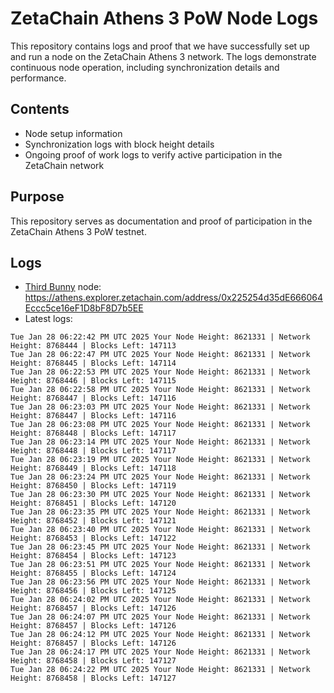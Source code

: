 # ZetaChain Athens 3 PoW Node Logs
This repository contains logs and proof that we have successfully set up and run a node on the ZetaChain Athens 3 network. The logs demonstrate continuous node operation, including synchronization details and performance.

## Contents
- Node setup information
- Synchronization logs with block height details
- Ongoing proof of work logs to verify active participation in the ZetaChain network

## Purpose
This repository serves as documentation and proof of participation in the ZetaChain Athens 3 PoW testnet.

## Logs

- [Third Bunny](https://thirdbunny.xyz/) node: https://athens.explorer.zetachain.com/address/0x225254d35dE666064Eccc5ce16eF1D8bF8D7b5EE
- Latest logs:
```
Tue Jan 28 06:22:42 PM UTC 2025 Your Node Height: 8621331 | Network Height: 8768444 | Blocks Left: 147113
Tue Jan 28 06:22:47 PM UTC 2025 Your Node Height: 8621331 | Network Height: 8768445 | Blocks Left: 147114
Tue Jan 28 06:22:53 PM UTC 2025 Your Node Height: 8621331 | Network Height: 8768446 | Blocks Left: 147115
Tue Jan 28 06:22:58 PM UTC 2025 Your Node Height: 8621331 | Network Height: 8768447 | Blocks Left: 147116
Tue Jan 28 06:23:03 PM UTC 2025 Your Node Height: 8621331 | Network Height: 8768447 | Blocks Left: 147116
Tue Jan 28 06:23:08 PM UTC 2025 Your Node Height: 8621331 | Network Height: 8768448 | Blocks Left: 147117
Tue Jan 28 06:23:14 PM UTC 2025 Your Node Height: 8621331 | Network Height: 8768448 | Blocks Left: 147117
Tue Jan 28 06:23:19 PM UTC 2025 Your Node Height: 8621331 | Network Height: 8768449 | Blocks Left: 147118
Tue Jan 28 06:23:24 PM UTC 2025 Your Node Height: 8621331 | Network Height: 8768450 | Blocks Left: 147119
Tue Jan 28 06:23:30 PM UTC 2025 Your Node Height: 8621331 | Network Height: 8768451 | Blocks Left: 147120
Tue Jan 28 06:23:35 PM UTC 2025 Your Node Height: 8621331 | Network Height: 8768452 | Blocks Left: 147121
Tue Jan 28 06:23:40 PM UTC 2025 Your Node Height: 8621331 | Network Height: 8768453 | Blocks Left: 147122
Tue Jan 28 06:23:45 PM UTC 2025 Your Node Height: 8621331 | Network Height: 8768454 | Blocks Left: 147123
Tue Jan 28 06:23:51 PM UTC 2025 Your Node Height: 8621331 | Network Height: 8768455 | Blocks Left: 147124
Tue Jan 28 06:23:56 PM UTC 2025 Your Node Height: 8621331 | Network Height: 8768456 | Blocks Left: 147125
Tue Jan 28 06:24:02 PM UTC 2025 Your Node Height: 8621331 | Network Height: 8768457 | Blocks Left: 147126
Tue Jan 28 06:24:07 PM UTC 2025 Your Node Height: 8621331 | Network Height: 8768457 | Blocks Left: 147126
Tue Jan 28 06:24:12 PM UTC 2025 Your Node Height: 8621331 | Network Height: 8768457 | Blocks Left: 147126
Tue Jan 28 06:24:17 PM UTC 2025 Your Node Height: 8621331 | Network Height: 8768458 | Blocks Left: 147127
Tue Jan 28 06:24:22 PM UTC 2025 Your Node Height: 8621331 | Network Height: 8768458 | Blocks Left: 147127
```
